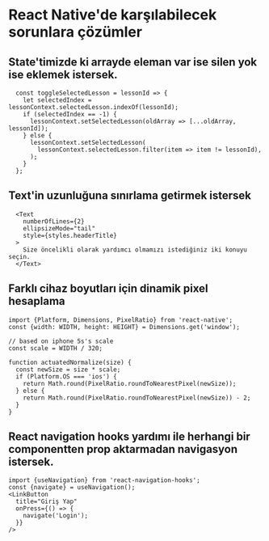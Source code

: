 # React Native'de karşılabilecek sorunlara çözümler

## State'timizde ki arrayde eleman var ise silen yok ise eklemek istersek.

```
  const toggleSelectedLesson = lessonId => {
    let selectedIndex = lessonContext.selectedLesson.indexOf(lessonId);
    if (selectedIndex == -1) {
      lessonContext.setSelectedLesson(oldArray => [...oldArray, lessonId]);
    } else {
      lessonContext.setSelectedLesson(
        lessonContext.selectedLesson.filter(item => item != lessonId),
      );
    }
  };
```

## Text'in uzunluğuna sınırlama getirmek istersek

```
  <Text
    numberOfLines={2}
    ellipsizeMode="tail"
    style={styles.headerTitle}
  >
    Size öncelikli olarak yardımcı olmamızı istediğiniz iki konuyu seçin.
  </Text>
```

## Farklı cihaz boyutları için dinamik pixel hesaplama

```
import {Platform, Dimensions, PixelRatio} from 'react-native';
const {width: WIDTH, height: HEIGHT} = Dimensions.get('window');

// based on iphone 5s's scale
const scale = WIDTH / 320;

function actuatedNormalize(size) {
  const newSize = size * scale;
  if (Platform.OS === 'ios') {
    return Math.round(PixelRatio.roundToNearestPixel(newSize));
  } else {
    return Math.round(PixelRatio.roundToNearestPixel(newSize)) - 2;
  }
}
```

## React navigation hooks yardımı ile herhangi bir componentten prop aktarmadan navigasyon istersek.

```
import {useNavigation} from 'react-navigation-hooks';
const {navigate} = useNavigation();
<LinkButton
  title="Giriş Yap"
  onPress={() => {
    navigate('Login');
  }}
/>
```
